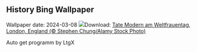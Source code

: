 ## History Bing Wallpaper
Wallpaper date: 2024-03-08
![](https://www.bing.com/th?id=OHR.TateLightUp_DE-DE4723592694_UHD.jpg&w=1000)Download: [Tate Modern am Weltfrauentag, London, England (© Stephen Chung/Alamy Stock Photo)](https://www.bing.com/th?id=OHR.TateLightUp_DE-DE4723592694_UHD.jpg)

Auto get programm by LtgX
